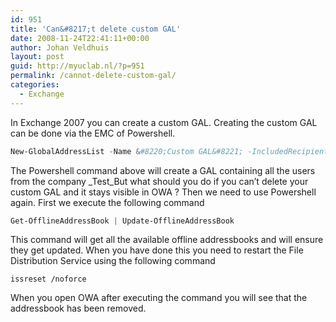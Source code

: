 ```yaml
---
id: 951
title: 'Can&#8217;t delete custom GAL'
date: 2008-11-24T22:41:11+00:00
author: Johan Veldhuis
layout: post
guid: http://myuclab.nl/?p=951
permalink: /cannot-delete-custom-gal/
categories:
  - Exchange
---
```

In Exchange 2007 you can create a custom GAL. Creating the custom GAL can be done via the EMC of Powershell.

```PowerShell
New-GlobalAddressList -Name &#8220;Custom GAL&#8221; -IncludedRecipients MailboxUsers -ConditionalCompany Test
```

</em>The Powershell command above will create a GAL containing all the users from the company _Test_But what should you do if you can&#8217;t delete your custom GAL and it stays visible in OWA ? Then we need to use Powershell again. First we execute the following command

```PowerShell
Get-OfflineAddressBook | Update-OfflineAddressBook
```
<span>This command will get all the available offline addressbooks and will ensure they get updated. When you have done this you need to restart the File Distribution Service using the following command</span>


    
```Console
issreset /noforce
```
When you open OWA after executing the command you will see that the addressbook has been removed.